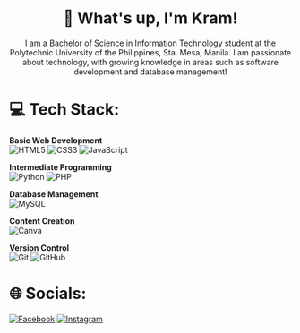 <h1 align="center">👋 What's up, I'm Kram!</h1>
<p align="center">I am a Bachelor of Science in Information Technology student at the Polytechnic University of the Philippines, Sta. Mesa, Manila. I am passionate about technology, with growing knowledge in areas such as software development and database management!</p> 

# 💻 Tech Stack:
<b>Basic Web Development</b><br>
![HTML5](https://img.shields.io/badge/html5-%23E34F26.svg?style=for-the-badge&logo=html5&logoColor=white)
![CSS3](https://img.shields.io/badge/css3-%231572B6.svg?style=for-the-badge&logo=css3&logoColor=white) 
![JavaScript](https://img.shields.io/badge/javascript-%23323330.svg?style=for-the-badge&logo=javascript&logoColor=%23F7DF1E) 

<b>Intermediate Programming</b><br>
![Python](https://img.shields.io/badge/python-3670A0?style=for-the-badge&logo=python&logoColor=ffdd54)
![PHP](https://img.shields.io/badge/php-%23777BB4.svg?style=for-the-badge&logo=php&logoColor=white) 

<b>Database Management</b><br>
![MySQL](https://img.shields.io/badge/mysql-4479A1.svg?style=for-the-badge&logo=mysql&logoColor=white) 

<b>Content Creation</b><br>
![Canva](https://img.shields.io/badge/Canva-%2300C4CC.svg?style=for-the-badge&logo=Canva&logoColor=white) 

<b>Version Control</b><br>
![Git](https://img.shields.io/badge/git-%23F05033.svg?style=for-the-badge&logo=git&logoColor=white) ![GitHub](https://img.shields.io/badge/github-%23121011.svg?style=for-the-badge&logo=github&logoColor=white)

# 🌐 Socials:
[![Facebook](https://img.shields.io/badge/Facebook-%231877F2.svg?logo=Facebook&logoColor=white)](https://facebook.com/kramieee) [![Instagram](https://img.shields.io/badge/Instagram-%23E4405F.svg?logo=Instagram&logoColor=white)](https://instagram.com/kramieee) 